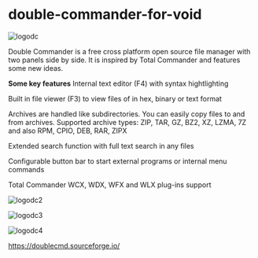 # double-commander-for-void
![logodc](https://user-images.githubusercontent.com/84197353/183516591-30a5b381-ee77-414c-bdae-6b36c854c610.png)

Double Commander is a free cross platform open source file manager with two panels side by side. It is inspired by Total Commander and features some new ideas.

<b>Some key features</b>
Internal text editor (F4)  with syntax hightlighting

Built in file viewer (F3) to view files of in hex, binary or text format

Archives are handled like subdirectories. You can easily copy files to and from archives. Supported archive types: ZIP, TAR, GZ, BZ2, XZ, LZMA, 7Z and also RPM, CPIO, DEB, RAR, ZIPX

Extended  search function with full text search in any files

Configurable button bar to start external programs or internal menu commands

Total Commander WCX, WDX, WFX and WLX plug-ins support

![logodc2](https://doublecmd.sourceforge.io/gallery/images/MainWindow.png)

![logodc3](https://doublecmd.sourceforge.io/gallery/images/Splitter.png)

![logodc4](https://doublecmd.sourceforge.io/gallery/images/CompareFiles.png)

https://doublecmd.sourceforge.io/
